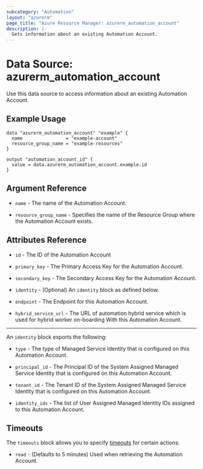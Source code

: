 ```yaml
---
subcategory: "Automation"
layout: "azurerm"
page_title: "Azure Resource Manager: azurerm_automation_account"
description: |-
  Gets information about an existing Automation Account.
---
```


# Data Source: azurerm_automation_account

Use this data source to access information about an existing Automation Account.

## Example Usage

```hcl
data "azurerm_automation_account" "example" {
  name                = "example-account"
  resource_group_name = "example-resources"
}

output "automation_account_id" {
  value = data.azurerm_automation_account.example.id
}
```

## Argument Reference

* `name` - The name of the Automation Account.

* `resource_group_name` - Specifies the name of the Resource Group where the Automation Account exists.

## Attributes Reference

* `id` - The ID of the Automation Account

* `primary_key` - The Primary Access Key for the Automation Account.

* `secondary_key` - The Secondary Access Key for the Automation Account.

* `identity` - (Optional) An `identity` block as defined below.

* `endpoint` - The Endpoint for this Automation Account.

* `hybrid_service_url` - The URL of automation hybrid service which is used for hybrid worker on-boarding With this Automation Account.

---

An `identity` block exports the following:

* `type` - The type of Managed Service Identity that is configured on this Automation Account.

* `principal_id` - The Principal ID of the System Assigned Managed Service Identity that is configured on this Automation Account.

* `tenant_id` - The Tenant ID of the System Assigned Managed Service Identity that is configured on this Automation Account.

* `identity_ids` - The list of User Assigned Managed Identity IDs assigned to this Automation Account.

## Timeouts

The `timeouts` block allows you to specify [timeouts](https://www.terraform.io/language/resources/syntax#operation-timeouts) for certain actions:

* `read` - (Defaults to 5 minutes) Used when retrieving the Automation Account.

